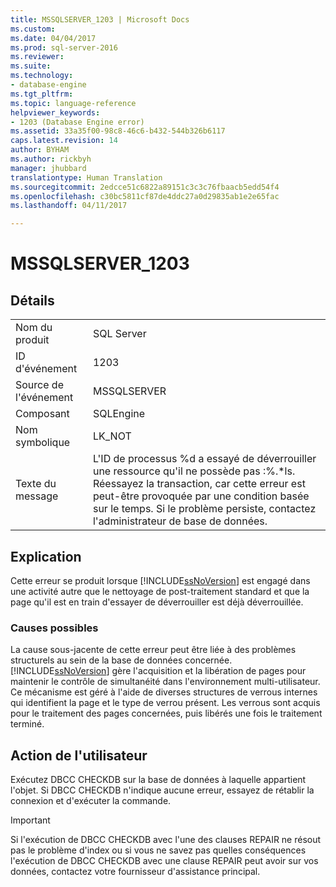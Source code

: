 ```yaml
---
title: MSSQLSERVER_1203 | Microsoft Docs
ms.custom: 
ms.date: 04/04/2017
ms.prod: sql-server-2016
ms.reviewer: 
ms.suite: 
ms.technology:
- database-engine
ms.tgt_pltfrm: 
ms.topic: language-reference
helpviewer_keywords:
- 1203 (Database Engine error)
ms.assetid: 33a35f00-98c8-46c6-b432-544b326b6117
caps.latest.revision: 14
author: BYHAM
ms.author: rickbyh
manager: jhubbard
translationtype: Human Translation
ms.sourcegitcommit: 2edcce51c6822a89151c3c3c76fbaacb5edd54f4
ms.openlocfilehash: c30bc5811cf87de4ddc27a0d29835ab1e2e65fac
ms.lasthandoff: 04/11/2017

---
```

# <a name="mssqlserver1203"></a>MSSQLSERVER_1203
  
## <a name="details"></a>Détails  
  
|||  
|-|-|  
|Nom du produit|SQL Server|  
|ID d'événement|1203|  
|Source de l'événement|MSSQLSERVER|  
|Composant|SQLEngine|  
|Nom symbolique|LK_NOT|  
|Texte du message|L'ID de processus %d a essayé de déverrouiller une ressource qu'il ne possède pas :%.*ls. Réessayez la transaction, car cette erreur est peut-être provoquée par une condition basée sur le temps. Si le problème persiste, contactez l'administrateur de base de données.|  
  
## <a name="explanation"></a>Explication  
Cette erreur se produit lorsque [!INCLUDE[ssNoVersion](../../includes/ssnoversion-md.md)] est engagé dans une activité autre que le nettoyage de post-traitement standard et que la page qu'il est en train d'essayer de déverrouiller est déjà déverrouillée.  
  
### <a name="possible-causes"></a>Causes possibles  
La cause sous-jacente de cette erreur peut être liée à des problèmes structurels au sein de la base de données concernée. [!INCLUDE[ssNoVersion](../../includes/ssnoversion-md.md)] gère l'acquisition et la libération de pages pour maintenir le contrôle de simultanéité dans l'environnement multi-utilisateur. Ce mécanisme est géré à l'aide de diverses structures de verrous internes qui identifient la page et le type de verrou présent. Les verrous sont acquis pour le traitement des pages concernées, puis libérés une fois le traitement terminé.  
  
## <a name="user-action"></a>Action de l'utilisateur  
Exécutez DBCC CHECKDB sur la base de données à laquelle appartient l'objet. Si DBCC CHECKDB n'indique aucune erreur, essayez de rétablir la connexion et d'exécuter la commande.  
  
> [!IMPORTANT]  
> Si l'exécution de DBCC CHECKDB avec l'une des clauses REPAIR ne résout pas le problème d'index ou si vous ne savez pas quelles conséquences l'exécution de DBCC CHECKDB avec une clause REPAIR peut avoir sur vos données, contactez votre fournisseur d'assistance principal.  
  

